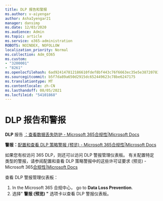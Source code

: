 ```yaml
---
title: DLP 报告和警报
ms.author: v-aiyengar
author: AshaIyengar21
manager: dansimp
ms.date: 12/03/2020
ms.audience: Admin
ms.topic: article
ms.service: o365-administration
ROBOTS: NOINDEX, NOFOLLOW
localization_priority: Normal
ms.collection: Adm_O365
ms.custom:
- "3200001"
- "8261"
ms.openlocfilehash: 6ad924147812186610fdef8bf443c76f6663ec35e5e38720783fd4b0369bc579
ms.sourcegitcommit: b5f7da89a650d2915dc652449623c78be6247175
ms.translationtype: MT
ms.contentlocale: zh-CN
ms.lasthandoff: 08/05/2021
ms.locfileid: "54101868"
---
```

# <a name="dlp-reporting-and-alerts"></a>DLP 报告和警报

**DLP** 报告 [：查看数据丢失防护 - Microsoft 365合规性|Microsoft Docs](https://docs.microsoft.com/microsoft-365/compliance/view-the-dlp-reports?view=o365-worldwide&preserve-view=true)

**警报：**[配置和查看 DLP 策略警报 (预览) - Microsoft 365合规性|Microsoft Docs](https://docs.microsoft.com/microsoft-365/compliance/dlp-configure-view-alerts-policies?view=o365-worldwide&preserve-view=true)

 如果您有权访问 365 DLP，则还可以访问 DLP 警报管理仪表板。  有关配置特定类型的警报，请参阅配置和查看 DLP 策略警报中的这些许可证要求 (预览) - Microsoft 365[合规性|Microsoft Docs](https://docs.microsoft.com/microsoft-365/compliance/dlp-configure-view-alerts-policies?view=o365-worldwide#licensing-for-alert-configuration-options&preserve-view=true)

查看 DLP 警报管理仪表板：

1. In the Microsoft 365 合规中心， go to **Data Loss Prevention**.
1. 选择" **警报 (预览) "** 选项卡以查看 DLP 警报仪表板。